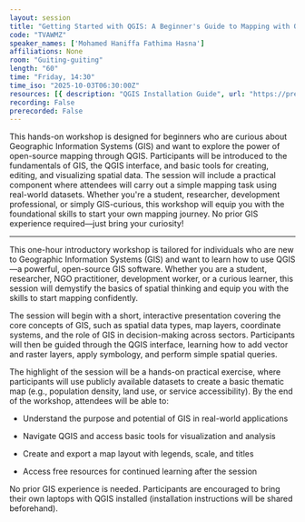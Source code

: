 ```yaml
---
layout: session
title: "Getting Started with QGIS: A Beginner's Guide to Mapping with Open-Source Tools"
code: "TVAWMZ"
speaker_names: ['Mohamed Haniffa Fathima Hasna']
affiliations: None
room: "Guiting-guiting"
length: "60"
time: "Friday, 14:30"
time_iso: "2025-10-03T06:30:00Z"
resources: [{ description: "QGIS Installation Guide", url: "https://pretalx.com/media/sotm2025/submissions/TVAWMZ/resources/QGIS_Installation_vtY4FFD.pdf" },{ description: "Worksheet", url: "https://pretalx.com/media/sotm2025/submissions/TVAWMZ/resources/Getting_Started_w_TFu40uK.pdf" },{ description: "Slides_PDF", url: "https://pretalx.com/media/sotm2025/submissions/TVAWMZ/resources/Workshop_Slides_S_uggDgBr.pdf" }]
recording: False
prerecorded: False
---
```


This hands-on workshop is designed for beginners who are curious about Geographic Information Systems (GIS) and want to explore the power of open-source mapping through QGIS. Participants will be introduced to the fundamentals of GIS, the QGIS interface, and basic tools for creating, editing, and visualizing spatial data. The session will include a practical component where attendees will carry out a simple mapping task using real-world datasets. Whether you're a student, researcher, development professional, or simply GIS-curious, this workshop will equip you with the foundational skills to start your own mapping journey. No prior GIS experience required—just bring your curiosity!

<hr>

This one-hour introductory workshop is tailored for individuals who are new to Geographic Information Systems (GIS) and want to learn how to use QGIS—a powerful, open-source GIS software. Whether you are a student, researcher, NGO practitioner, development worker, or a curious learner, this session will demystify the basics of spatial thinking and equip you with the skills to start mapping confidently.

The session will begin with a short, interactive presentation covering the core concepts of GIS, such as spatial data types, map layers, coordinate systems, and the role of GIS in decision-making across sectors. Participants will then be guided through the QGIS interface, learning how to add vector and raster layers, apply symbology, and perform simple spatial queries.

The highlight of the session will be a hands-on practical exercise, where participants will use publicly available datasets to create a basic thematic map (e.g., population density, land use, or service accessibility). By the end of the workshop, attendees will be able to:

- Understand the purpose and potential of GIS in real-world applications

- Navigate QGIS and access basic tools for visualization and analysis

- Create and export a map layout with legends, scale, and titles

- Access free resources for continued learning after the session

No prior GIS experience is needed. Participants are encouraged to bring their own laptops with QGIS installed (installation instructions will be shared beforehand).


